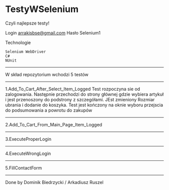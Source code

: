 # TestyWSelenium
Czyli najlepsze testy! 
 
Login arrakisbse@gmail.com 
Hasło Selenium1

Technologie

    Selenium WebDriver
    C#
    NUnit

**************************
W skład repozytorium wchodzi 5 testów

**************************
1.Add_To_Cart_After_Select_Item_Logged
Test rozpoczyna sie od zalogowania. Następnie przechodzi do strony głównej gdzie wybiera artykuł i jest przenoszony do podstrony z szczegółami. JEst zmieniony Rozmiar ubrania i dodanie do koszyka. Test jest kończony na oknie wyboru przejscia do podsumowania a powrotu do zakupów
**************************
2.Add_To_Cart_From_Main_Page_Item_Logged

**************************
3.ExecuteProperLogin

**************************
4.ExecuteWrongLogin

**************************
5.FillContactForm

**************************

Done by Dominik Biedrzycki / Arkadiusz Ruszel


